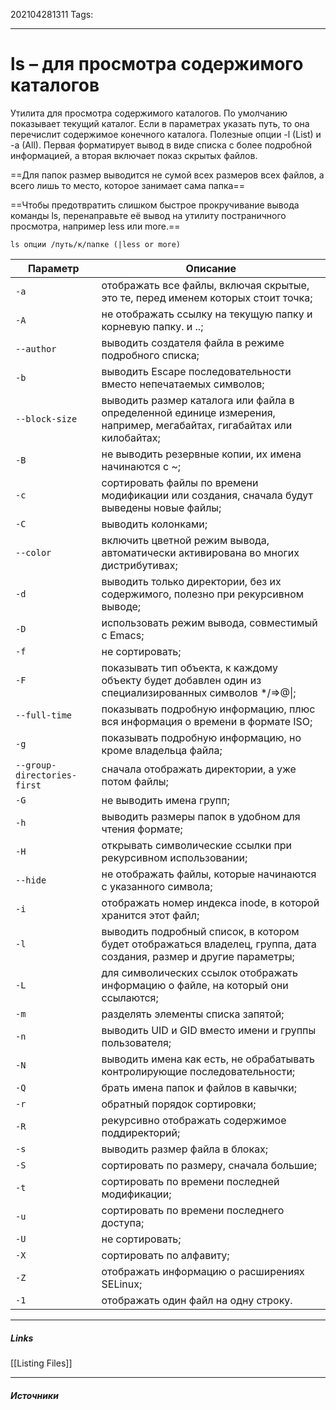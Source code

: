 202104281311
Tags:
___
# ls – для просмотра содержимого каталогов      
Утилита для просмотра содержимого каталогов. По умолчанию показывает текущий каталог. Если в параметрах указать путь, то она перечислит содержимое конечного каталога. Полезные опции -l (List) и -a (All). Первая форматирует вывод в виде списка с более подробной информацией, а вторая включает показ скрытых файлов.

==Для папок размер выводится не сумой всех размеров всех файлов, а всего лишь то место, которое занимает сама папка==

==Чтобы предотвратить слишком быстрое прокручивание вывода команды ls, перенаправьте её вывод на утилиту постраничного просмотра, например less или more.==

`ls опции /путь/к/папке (|less or more)`

| Параметр | Описание |
| --- | --- |
| `-a` | отображать все файлы, включая скрытые, это те, перед именем которых стоит точка; |
| `-A` | не отображать ссылку на текущую папку и корневую папку. и ..; |
| `--author` | выводить создателя файла в режиме подробного списка; |
| `-b` | выводить Escape последовательности вместо непечатаемых символов; |
| `--block-size` | выводить размер каталога или файла в определенной единице измерения, например, мегабайтах, гигабайтах или килобайтах; |
| `-B` | не выводить резервные копии, их имена начинаются с ~; |
| `-c` | сортировать файлы по времени модификации или создания, сначала будут выведены новые файлы; |
| `-C` | выводить колонками; |
| `--color` | включить цветной режим вывода, автоматически активирована во многих дистрибутивах; |
| `-d` | выводить только директории, без их содержимого, полезно при рекурсивном выводе; |
| `-D` | использовать режим вывода, совместимый с Emacs; |
| `-f` | не сортировать; |
| `-F` | показывать тип объекта, к каждому объекту будет добавлен один из специализированных символов \*/=>@\|; |
| `--full-time` | показывать подробную информацию, плюс вся информация о времени в формате ISO; |
| `-g` | показывать подробную информацию, но кроме владельца файла; |
|`--group-directories-first` | сначала отображать директории, а уже потом файлы;
| `-G` | не выводить имена групп; |
| `-h` | выводить размеры папок в удобном для чтения формате; |
| `-H` | открывать символические ссылки при рекурсивном использовании; |
| `--hide` | не отображать файлы, которые начинаются с указанного символа; |
| `-i` | отображать номер индекса inode, в которой хранится этот файл; |
| `-l` | выводить подробный список, в котором будет отображаться владелец, группа, дата создания, размер и другие параметры; |
| `-L` | для символических ссылок отображать информацию о файле, на который они ссылаются; |
| `-m` | разделять элементы списка запятой; |
| `-n` | выводить UID и GID вместо имени и группы пользователя; |
| `-N` | выводить имена как есть, не обрабатывать контролирующие последовательности; |
| `-Q` | брать имена папок и файлов в кавычки; |
| `-r` | обратный порядок сортировки; |
| `-R` | рекурсивно отображать содержимое поддиректорий; |
| `-s` | выводить размер файла в блоках; |
| `-S` | сортировать по размеру, сначала большие; |
| `-t` | сортировать по времени последней модификации; |
| `-u` | сортировать по времени последнего доступа; |
| `-U` | не сортировать; |
| `-X` | сортировать по алфавиту; |
| `-Z` | отображать информацию о расширениях SELinux; |
| `-1` | отображать один файл на одну строку. |


___
##### Links
[[Listing Files]]

---
##### Источники
